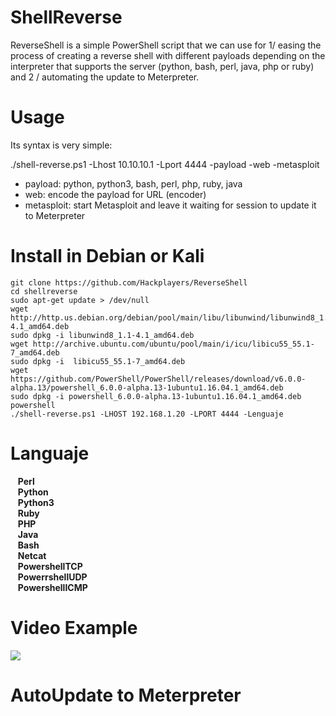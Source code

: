 # ShellReverse
  
ReverseShell is a simple PowerShell script that we can use for 1/ easing the process of creating a reverse shell with different payloads depending on the interpreter that supports the server (python, bash, perl, java, php or ruby) and 2 / automating the update to Meterpreter.  

# Usage
  
Its syntax is very simple:  
  
  ./shell-reverse.ps1 -Lhost 10.10.10.1 -Lport 4444 -payload -web -metasploit  
  
- payload: python, python3, bash, perl, php, ruby, java  
- web: encode the payload for URL (encoder)  
- metasploit: start Metasploit and leave it waiting for session to update it to Meterpreter  

# Install in Debian or Kali

    git clone https://github.com/Hackplayers/ReverseShell
    cd shellreverse
    sudo apt-get update > /dev/null
    wget http://http.us.debian.org/debian/pool/main/libu/libunwind/libunwind8_1.1-4.1_amd64.deb 
    sudo dpkg -i libunwind8_1.1-4.1_amd64.deb
    wget http://archive.ubuntu.com/ubuntu/pool/main/i/icu/libicu55_55.1-7_amd64.deb
    sudo dpkg -i  libicu55_55.1-7_amd64.deb
    wget https://github.com/PowerShell/PowerShell/releases/download/v6.0.0-alpha.13/powershell_6.0.0-alpha.13-1ubuntu1.16.04.1_amd64.deb
    sudo dpkg -i powershell_6.0.0-alpha.13-1ubuntu1.16.04.1_amd64.deb
    powershell
    ./shell-reverse.ps1 -LHOST 192.168.1.20 -LPORT 4444 -Lenguaje

# Languaje
&nbsp;&nbsp;&nbsp;**Perl**&nbsp;&nbsp;  
&nbsp;&nbsp;&nbsp;**Python**&nbsp;&nbsp;  
&nbsp;&nbsp;&nbsp;**Python3**&nbsp;&nbsp;  
&nbsp;&nbsp;&nbsp;**Ruby**&nbsp;&nbsp;  
&nbsp;&nbsp;&nbsp;**PHP**&nbsp;&nbsp;  
&nbsp;&nbsp;&nbsp;**Java**&nbsp;&nbsp;  
&nbsp;&nbsp;&nbsp;**Bash**&nbsp;&nbsp;  
&nbsp;&nbsp;&nbsp;**Netcat**&nbsp;&nbsp;  
&nbsp;&nbsp;&nbsp;**PowershellTCP**&nbsp;&nbsp;  
&nbsp;&nbsp;&nbsp;**PowerrshellUDP**&nbsp;&nbsp;  
&nbsp;&nbsp;&nbsp;**PowershellICMP**&nbsp;&nbsp;  
  

# Video Example
![](https://github.com/cybervaca/ShellReverse/blob/master/example.gif)

# AutoUpdate to Meterpreter
